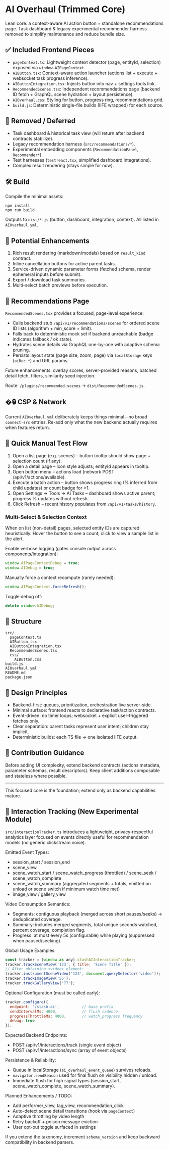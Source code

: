 # AI Overhaul (Trimmed Core)

Lean core: a context-aware AI action button + standalone recommendations page. Task dashboard & legacy experimental recommender harness removed to simplify maintenance and reduce bundle size.

## ✅ Included Frontend Pieces

- `pageContext.ts`: Lightweight context detector (page, entityId, selection) exposed via `window.AIPageContext`.
- `AIButton.tsx`: Context-aware action launcher (actions list + execute + websocket task progress inference).
- `AIButtonIntegration.tsx`: Injects button into nav + settings tools link.
- `RecommendedScenes.tsx`: Independent recommendations page (backend ID fetch + GraphQL scene hydration + layout persistence).
- `AIOverhaul.css`: Styling for button, progress ring, recommendations grid.
- `build.js`: Deterministic single-file builds (IIFE wrapped) for each source.

## 🧹 Removed / Deferred

- Task dashboard & historical task view (will return after backend contracts stabilize).
- Legacy recommendation harness (`src/recommendations/*`).
- Experimental embedding components (`RecommendationPanel`, `Recommender*`).
- Test harnesses (`testreact.tsx`, simplified dashboard integrations).
- Complex result rendering (stays simple for now).

## 🛠 Build

Compile the minimal assets:

```
npm install
npm run build
```

Outputs to `dist/*.js` (button, dashboard, integration, context). All listed in `AIOverhaul.yml`.

## 🔭 Potential Enhancements

1. Rich result rendering (markdown/modals) based on `result_kind` contract.
2. Inline cancellation buttons for active parent tasks.
3. Service-driven dynamic parameter forms (fetched schema, render ephemeral inputs before submit).
4. Export / download task summaries.
5. Multi-select batch previews before execution.

## 🎯 Recommendations Page

`RecommendedScenes.tsx` provides a focused, page-level experience:
* Calls backend stub `/api/v1/recommendations/scenes` for ordered scene ID lists (algorithm + min_score + limit).
* Falls back to deterministic mock set if backend unreachable (badge indicates fallback / ok state).
* Hydrates scene details via GraphQL one-by-one with adaptive schema pruning.
* Persists layout state (page size, zoom, page) via `localStorage` keys (`aiRec.*`) and URL params.

Future enhancements: overlay scores, server-provided reasons, batched detail fetch, filters, similarity seed injection.

Route: `/plugins/recommended-scenes` → `dist/RecommendedScenes.js`.

## �🔒 CSP & Network

Current `AIOverhaul.yml` deliberately keeps things minimal—no broad `connect-src` entries. Re-add only what the new backend actually requires when features return.

## 🧪 Quick Manual Test Flow

1. Open a list page (e.g. scenes) – button tooltip should show page + selection count (if any).
2. Open a detail page – icon style adjusts; entityId appears in tooltip.
3. Open button menu – actions load (network POST /api/v1/actions/available).
4. Execute a batch action – button shows progress ring (% inferred from child updates) or count badge for >1.
5. Open Settings → Tools → AI Tasks – dashboard shows active parent; progress % updates without refresh.
6. Click Refresh – recent history populates from `/api/v1/tasks/history`.

### Multi-Select & Selection Context
When on list (non-detail) pages, selected entity IDs are captured heuristically. Hover the button to see a count; click to view a sample list in the alert.

Enable verbose logging (gates console output across components/integration):
```js
window.AIPageContextDebug = true;
window.AIDebug = true;
```
Manually force a context recompute (rarely needed):
```js
window.AIPageContext.forceRefresh();
```
Toggle debug off:
```js
delete window.AIDebug;
```

## 📁 Structure

```
src/
  pageContext.ts
  AIButton.tsx
  AIButtonIntegration.tsx
  RecommendedScenes.tsx
  css/
    AIButton.css
build.js
AIOverhaul.yml
README.md
package.json
```

## 🧩 Design Principles

- Backend-first: queues, prioritization, orchestration live server-side.
- Minimal surface: frontend reacts to declarative task/action contracts.
- Event-driven: no timer loops; websocket + explicit user-triggered fetches only.
- Clear separation: parent tasks represent user intent; children stay implicit.
- Deterministic builds: each TS file → one isolated IIFE output.

## 🤝 Contribution Guidance

Before adding UI complexity, extend backend contracts (actions metadata, parameter schemas, result descriptors). Keep client additions composable and stateless where possible.

---
This focused core is the foundation; extend only as backend capabilities mature.

## 📡 Interaction Tracking (New Experimental Module)

`src/InteractionTracker.ts` introduces a lightweight, privacy‑respectful analytics layer focused on events directly useful for recommendation models (no generic clickstream noise).

Emitted Event Types:
- session_start / session_end
- scene_view
- scene_watch_start / scene_watch_progress (throttled) / scene_seek / scene_watch_complete
- scene_watch_summary (aggregated segments + totals, emitted on unload or scene switch if minimum watch time met)
- image_view / gallery_view

Video Consumption Semantics:
- Segments: contiguous playback (merged across short pauses/seeks) → deduplicated coverage.
- Summary: includes merged segments, total unique seconds watched, percent coverage, completion flag.
- Progress: at most every 5s (configurable) while playing (suppressed when paused/seeking).

Global Usage Examples:
```js
const tracker = (window as any).stashAIInteractionTracker;
tracker.trackSceneView('123', { title: 'Scene Title' });
// After obtaining <video> element:
tracker.instrumentSceneVideo('123', document.querySelector('video'));
tracker.trackImageView('55');
tracker.trackGalleryView('77');
```

Optional Configuration (must be called early):
```js
tracker.configure({
  endpoint: '/stash-ai',          // base prefix
  sendIntervalMs: 4000,           // flush cadence
  progressThrottleMs: 4000,       // watch_progress frequency
  debug: true
});
```

Expected Backend Endpoints:
- POST /api/v1/interactions/track  (single event object)
- POST /api/v1/interactions/sync   (array of event objects)

Persistence & Reliability:
- Queue in localStorage (`ai_overhaul_event_queue`) survives reloads.
- `navigator.sendBeacon` used for final flush on visibility hidden / unload.
- Immediate flush for high signal types (session_start, scene_watch_complete, scene_watch_summary).

Planned Enhancements / TODO:
- Add performer_view, tag_view, recommendation_click
- Auto-detect scene detail transitions (hook via `pageContext`)
- Adaptive throttling by video length
- Retry backoff + poison message eviction
- User opt-out toggle surfaced in settings

If you extend the taxonomy, increment `schema_version` and keep backward compatibility in backend parsers.